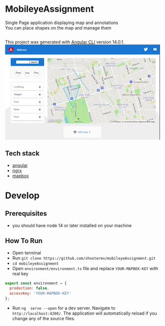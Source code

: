 # MobileyeAssignment
Single Page application displaying map and annotations   
You can place shapes on the map and manage them  
##
This project was generated with [Angular CLI](https://github.com/angular/angular-cli) version 14.0.1.
![image](./screenshot.png)
## Tech stack
- [angular](https://angular.io)
- [ngrx](https://ngrx.io/)
- [mapbox](https://www.mapbox.com/)

# Develop
## Prerequisites
- you should have node 14 or later installed on your machine
## How To Run
- Open terminal
- Run `git clone https://github.com/shootermv/mobileyeAssignment.git`
- `cd mobileyeAssignment`
- Open `environment/environment.ts` file and replace `YOUR-MAPBOX-KEY` with real key
```js
export const environment = {
  production: false,
  accessKey: 'YOUR-MAPBOX-KEY'
};
```
- Run `ng  serve --open` for a dev server. Navigate to `http://localhost:4200/`. The application will automatically reload if you change any of the source files.

